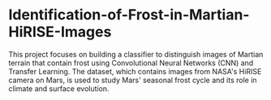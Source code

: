 # Identification-of-Frost-in-Martian-HiRISE-Images
This project focuses on building a classifier to distinguish images of Martian terrain that contain frost using Convolutional Neural Networks (CNN) and Transfer Learning. The dataset, which contains images from NASA's HiRISE camera on Mars, is used to study Mars' seasonal frost cycle and its role in climate and surface evolution.
